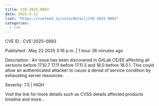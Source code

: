```yaml
---
title: CVE-2025-0993
date: 2025-5-22
lien: "https://cvefeed.io/vuln/detail/CVE-2025-0993"
categories:
  - cve
---
```


CVE ID : CVE-2025-0993

Published :  May 22
2025
3:16 p.m. | 1 hour
36 minutes ago

Description : An issue has been discovered in GitLab CE/EE affecting all versions before 17.10.7
17.11 before 17.11.3
and 18.0 before 18.0.1. This could allow an authenticated attacker to cause a denial of service condition by exhausting server resources.

Severity: 7.5 | HIGH

Visit the link for more details
such as CVSS details
affected products
timeline
and more...
